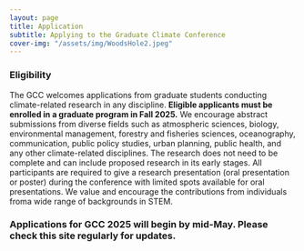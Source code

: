 ```yaml
---
layout: page
title: Application
subtitle: Applying to the Graduate Climate Conference
cover-img: "/assets/img/WoodsHole2.jpeg"
---
```


<!-- # Application Link -->
<!--
<style>
.button {
  border: none;
  color: #75A075;
  padding: 1rem 2rem;
  text-align: center;
  text-decoration: none;
  display: inline-block;
  margin: 4px 2px;
  transition-duration: 0.3s;
  cursor: pointer;
  background-color: light-gray; 
  border: 4px solid #8FBC8F;
  border-radius: 20px;
  box-shadow: 2px 2px 2px black;
}

.button:hover {
  background-color: #8FBC8F;
  color: #0085A1;
  box-shadow: 2px 2px 2px black;
  text-decoration: underline;
}
</style> -->

<!--
<div class="text-center">
<a target="_blank" href="https://docs.google.com/forms/d/e/1FAIpQLSeYe5pTLSkPnwSy14krVvwBgUjuw-kXvEmyd1AUktvl0cCRbg/viewform">
<button class="button">Apply to the GCC!</button> </a>
</div>
-->

<!-- The application for GCC 2024 opens on Monday April 22, 2024. -->
<!-- The application deadline is __11:59 PM Eastern Daylight Time on Saturday, June 8, 2024__. Successful applicants will be notified in July 2024. -->

<!-- ### Application for GCC 2024 are closed! -->


### Eligibility
The GCC welcomes applications from graduate students conducting climate-related research in any discipline. __Eligible applicants must be enrolled in a graduate program in Fall 2025.__ We encourage abstract submissions from diverse fields such as atmospheric sciences, biology, environmental management, forestry and fisheries sciences, oceanography, communication, public policy studies, urban planning, public health, and any other climate-related disciplines. The research does not need to be complete and can include proposed research in its early stages. All participants are required to give a research presentation (oral presentation or poster) during the conference with limited spots available for oral presentations. We value and encourage the contributions from individuals froma wide range of backgrounds in STEM.

### Applications for GCC 2025 will begin by mid-May. Please check this site regularly for updates.


<!-- ### Application Instructions

All attendees share either an oral or a poster presentation about their research. There are a limited number of oral presentation slots available. Additional information regarding the presentation formats is available on the [Logistics](https://graduateclimateconference.github.io/logistics/) page.

In addition to your basic contact information, the application will require you to submit:
- an abstract (max 250 words) describing your research, reviewed for:
    - Clearly stated relevance to climate 
    - Scientific merit (contribution of original research with clear broader implications)
    - Clarity of message and ideas
    - Accessibility to all GCC participants (across many fields)
- a personal statement (max 250 words) ​describing how you see yourself contributing to the GCC and the larger research community that highlights any of the following:
    - Special interests, perspectives, skills, or future goals
    - Aspects of your personal history, background, or identity that have shaped and impacted your experience in science
    - Demonstrated experience or interest in contributing to service, teaching, mentoring, and/or efforts to support diversity and inclusion
    - We are looking for authenticity, not any specific response. Please refrain from restating your resume or CV (we're not looking for a list of awards, accomplishments, etc.).
- your preference for an oral/poster presentation
- if you require travel assistance funding to attend the conference

__Completed applications must be submitted by 11:59 PM Eastern Daylight Time on Friday, June 14th, 2024.__ Approximately 120 participants will be selected to attend the conference. Selection decisions will be emailed back by early July. Applicants also may be contacted for additional information at a later date. -->

